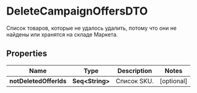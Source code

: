 

# DeleteCampaignOffersDTO

Список товаров, которые не удалось удалить, потому что они не найдены или хранятся на складе Маркета.

## Properties

Name | Type | Description | Notes
------------ | ------------- | ------------- | -------------
**notDeletedOfferIds** | **Seq&lt;String&gt;** | Список SKU. |  [optional]



